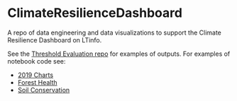 # ClimateResilienceDashboard
A repo of data engineering and data visualizations to support the Climate Resilience Dashboard on LTinfo.

See the [Threshold Evaluation repo](https://github.com/trpa-agency/ThresholdEvaluation) for examples of outputs. For examples of notebook code see:
  * [2019 Charts](https://github.com/trpa-agency/ThresholdEvaluation/blob/master/Threshold%20Evaluation%20-%202019%20Charts.ipynb)
  * [Forest Health](https://github.com/trpa-agency/ThresholdEvaluation/blob/master/Threshold%20Evaluation%20-%20Forest%20Health.ipynb)
  * [Soil Conservation](https://github.com/trpa-agency/ThresholdEvaluation/blob/master/Threshold%20Evaluation%20-%20Soil%20Conservation%20Analysis.ipynb)
